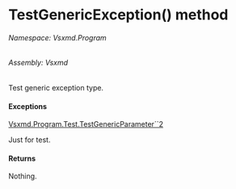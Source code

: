 <a name='M-Vsxmd-Program-Test-TestGenericException'></a>
# TestGenericException() method

###### Namespace:  Vsxmd.Program

###### Assembly:  Vsxmd

Test generic exception type.

#### Exceptions

[Vsxmd.Program.Test.TestGenericParameter\`\`2](/Vsxmd.Program/TestGenericParameter``2.md/#M-Vsxmd-Program-Test-TestGenericParameter``2-System-Linq-Expressions-Expression{System-Func{``0,``1,System-String}}-)  

Just for test.

#### Returns





Nothing.
